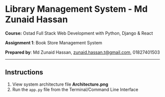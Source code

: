 # Library Management System - Md Zunaid Hassan
**Course:** Ostad Full Stack Web Development with Python, Django & React 

**Assignment 1**: Book Store Management System

**Prepared by**: Md Zunaid Hassan, zunaid.hassan.t@gmail.com, 01827401503

---
## Instructions
1. View system architecture file **Architecture.png**
2. Run the `app.py` file from the Terminal/Command Line Interface
